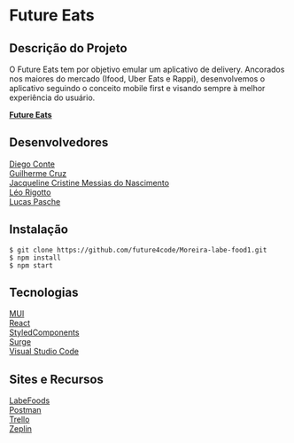# Future Eats


## Descrição do Projeto
O Future Eats tem por objetivo emular um aplicativo de delivery. Ancorados nos maiores do mercado (Ifood, Uber Eats e Rappi), desenvolvemos o aplicativo seguindo o conceito mobile first e visando sempre à melhor experiência do usuário.

**[Future Eats](https://futureeatsa.surge.sh/)**


## Desenvolvedores
[Diego Conte](https://github.com/diegocomte)\
[Guilherme Cruz](https://github.com/Cruz-Guilherme)\
[Jacqueline Cristine Messias do Nascimento](https://github.com/Jacque0)\
[Léo Rigotto](https://github.com/larrygotto)\
[Lucas Pasche](https://github.com/llpasche)


## Instalação
```
$ git clone https://github.com/future4code/Moreira-labe-food1.git
$ npm install
$ npm start
```


## Tecnologias
[MUI](https://mui.com/)\
[React](https://reactjs.org/)\
[StyledComponents](https://styled-components.com/)\
[Surge](https://surge.sh/)\
[Visual Studio Code](https://code.visualstudio.com/docs/editor/vscode-web)


## Sites e Recursos
[LabeFoods](https://documenter.getpostman.com/view/7549981/SWTEdGtT#intro)\
[Postman](https://www.postman.com/)\
[Trello](https://trello.com/b/U2w2jO6W/kanban-labefoods)\
[Zeplin](https://zeplin.io/)
